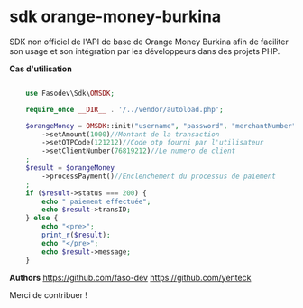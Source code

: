 # sdk orange-money-burkina   
SDK non officiel de l'API de base de Orange Money Burkina
afin de faciliter son usage et son intégration par les développeurs
dans des projets PHP.  
  
**Cas d'utilisation** 
```php

    use Fasodev\Sdk\OMSDK;

    require_once __DIR__ . '/../vendor/autoload.php';

    $orangeMoney = OMSDK::init("username", "password", "merchantNumber", OMSDK::ENV_DEV)
        ->setAmount(1000)//Montant de la transaction
        ->setOTPCode(121212)//Code otp fourni par l'utilisateur
        ->setClientNumber(76819212)//Le numero de client
    ;
    $result = $orangeMoney
        ->processPayment()//Enclenchement du processus de paiement
    ;
    if ($result->status === 200) {
        echo " paiement effectuée";
        echo $result->transID;
    } else {
        echo "<pre>";
        print_r($result);
        echo "</pre>";
        echo $result->message;
    }
```
**Authors**
https://github.com/faso-dev 
https://github.com/yenteck 

Merci de contribuer !

